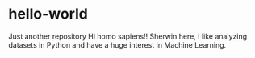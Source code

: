 # hello-world
Just another repository
Hi homo sapiens!!
Sherwin here, I like analyzing datasets in Python and have a huge interest in Machine Learning.
